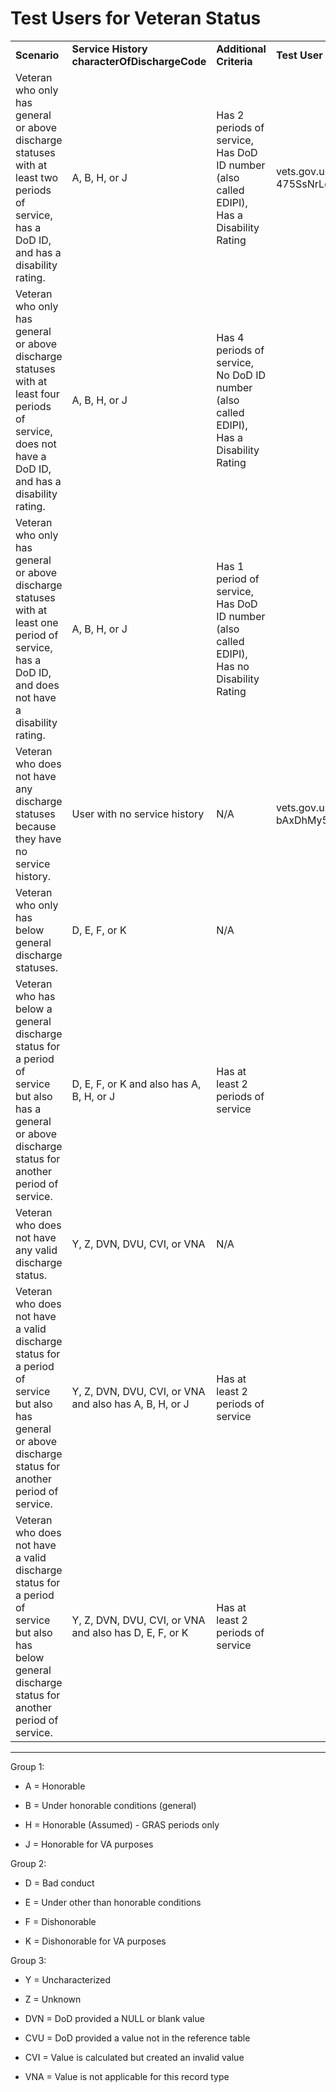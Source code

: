 # Test Users for Veteran Status
|                                                                                                                                                          |                                                        |                                                                                          |                                            |
| -------------------------------------------------------------------------------------------------------------------------------------------------------- | ------------------------------------------------------ | ---------------------------------------------------------------------------------------- | ------------------------------------------ |
| **Scenario**                                                                                                                                             | **Service History characterOfDischargeCode**           | **Additional Criteria**                                                                  | **Test User**                              |
| Veteran who only has general or above discharge statuses with at least two periods of service, has a DoD ID, and has a disability rating.                | A, B, H, or J                                          | Has 2 periods of service, Has DoD ID number (also called EDIPI), Has a Disability Rating | vets.gov.user+127\@gmail.com; 475SsNrLgPv5 |
| Veteran who only has general or above discharge statuses with at least four periods of service, does not have a DoD ID, and has a disability rating.     | A, B, H, or J                                          | Has 4 periods of service, No DoD ID number (also called EDIPI), Has a Disability Rating  |                                            |
| Veteran who only has general or above discharge statuses with at least one period of service, has a DoD ID, and does not have a disability rating.       | A, B, H, or J                                          | Has 1 period of service, Has DoD ID number (also called EDIPI), Has no Disability Rating |                                            |
| Veteran who does not have any discharge statuses because they have no service history.                                                                   | User with no service history                           | N/A                                                                                      | vets.gov.user+1\@gmail.com; bAxDhMy5L084   |
| Veteran who only has below general discharge statuses.                                                                                                   | D, E, F, or K                                          | N/A                                                                                      |                                            |
| Veteran who has below a general discharge status for a period of service but also has a general or above discharge status for another period of service. | D, E, F, or K and also has A, B, H, or J               | Has at least 2 periods of service                                                        |                                            |
| Veteran who does not have any valid discharge status.                                                                                                    | Y, Z, DVN, DVU, CVI, or VNA                            | N/A                                                                                      |                                            |
| Veteran who does not have a valid discharge status for a period of service but also has general or above discharge status for another period of service. | Y, Z, DVN, DVU, CVI, or VNA and also has A, B, H, or J | Has at least 2 periods of service                                                        |                                            |
| Veteran who does not have a valid discharge status for a period of service but also has below general discharge status for another period of service.    | Y, Z, DVN, DVU, CVI, or VNA and also has D, E, F, or K | Has at least 2 periods of service                                                        |                                            |

----

Group 1: 
- A = Honorable

- B = Under honorable conditions (general)

- H = Honorable (Assumed) - GRAS periods only

- J = Honorable for VA purposes


Group 2:
- D = Bad conduct

- E = Under other than honorable conditions

- F = Dishonorable

- K = Dishonorable for VA purposes

Group 3:
- Y = Uncharacterized

- Z = Unknown

- DVN = DoD provided a NULL or blank value

- CVU = DoD provided a value not in the reference table

- CVI = Value is calculated but created an invalid value

- VNA = Value is not applicable for this record type

